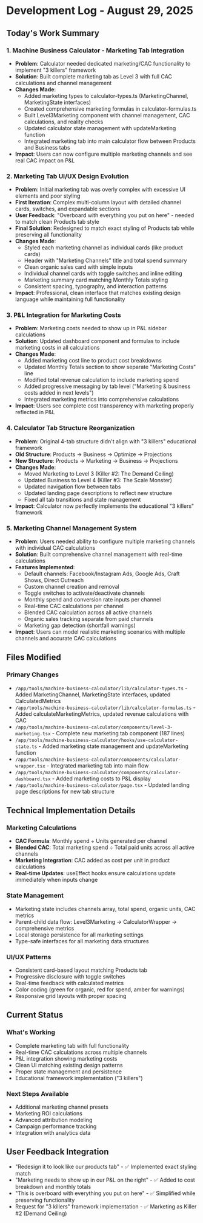 # Development Log - August 29, 2025

## Today's Work Summary

### 1. Machine Business Calculator - Marketing Tab Integration
- **Problem**: Calculator needed dedicated marketing/CAC functionality to implement "3 killers" framework
- **Solution**: Built complete marketing tab as Level 3 with full CAC calculations and channel management
- **Changes Made**:
  - Added marketing types to calculator-types.ts (MarketingChannel, MarketingState interfaces)
  - Created comprehensive marketing formulas in calculator-formulas.ts
  - Built Level3Marketing component with channel management, CAC calculations, and reality checks
  - Updated calculator state management with updateMarketing function
  - Integrated marketing tab into main calculator flow between Products and Business tabs
- **Impact**: Users can now configure multiple marketing channels and see real CAC impact on P&L

### 2. Marketing Tab UI/UX Design Evolution
- **Problem**: Initial marketing tab was overly complex with excessive UI elements and poor styling
- **First Iteration**: Complex multi-column layout with detailed channel cards, switches, and expandable sections
- **User Feedback**: "Overboard with everything you put on here" - needed to match clean Products tab style
- **Final Solution**: Redesigned to match exact styling of Products tab while preserving all functionality
- **Changes Made**:
  - Styled each marketing channel as individual cards (like product cards)
  - Header with "Marketing Channels" title and total spend summary
  - Clean organic sales card with simple inputs
  - Individual channel cards with toggle switches and inline editing
  - Marketing summary card matching Monthly Totals styling
  - Consistent spacing, typography, and interaction patterns
- **Impact**: Professional, clean interface that matches existing design language while maintaining full functionality

### 3. P&L Integration for Marketing Costs
- **Problem**: Marketing costs needed to show up in P&L sidebar calculations
- **Solution**: Updated dashboard component and formulas to include marketing costs in all calculations
- **Changes Made**:
  - Added marketing cost line to product cost breakdowns
  - Updated Monthly Totals section to show separate "Marketing Costs" line
  - Modified total revenue calculation to include marketing spend
  - Added progressive messaging by tab level ("Marketing & business costs added in next levels")
  - Integrated marketing metrics into comprehensive calculations
- **Impact**: Users see complete cost transparency with marketing properly reflected in P&L

### 4. Calculator Tab Structure Reorganization  
- **Problem**: Original 4-tab structure didn't align with "3 killers" educational framework
- **Old Structure**: Products → Business → Optimize → Projections
- **New Structure**: Products → Marketing → Business → Projections  
- **Changes Made**:
  - Moved Marketing to Level 3 (Killer #2: The Demand Ceiling)
  - Updated Business to Level 4 (Killer #3: The Scale Monster)
  - Updated navigation flow between tabs
  - Updated landing page descriptions to reflect new structure
  - Fixed all tab transitions and state management
- **Impact**: Calculator now perfectly implements the educational "3 killers" framework

### 5. Marketing Channel Management System
- **Problem**: Users needed ability to configure multiple marketing channels with individual CAC calculations
- **Solution**: Built comprehensive channel management with real-time calculations
- **Features Implemented**:
  - Default channels: Facebook/Instagram Ads, Google Ads, Craft Shows, Direct Outreach
  - Custom channel creation and removal
  - Toggle switches to activate/deactivate channels
  - Monthly spend and conversion rate inputs per channel
  - Real-time CAC calculations per channel
  - Blended CAC calculation across all active channels
  - Organic sales tracking separate from paid channels
  - Marketing gap detection (shortfall warnings)
- **Impact**: Users can model realistic marketing scenarios with multiple channels and accurate CAC calculations

## Files Modified

### Primary Changes
- `/app/tools/machine-business-calculator/lib/calculator-types.ts` - Added MarketingChannel, MarketingState interfaces, updated CalculatedMetrics
- `/app/tools/machine-business-calculator/lib/calculator-formulas.ts` - Added calculateMarketingMetrics, updated revenue calculations with CAC
- `/app/tools/machine-business-calculator/components/level-3-marketing.tsx` - Complete new marketing tab component (187 lines)
- `/app/tools/machine-business-calculator/hooks/use-calculator-state.ts` - Added marketing state management and updateMarketing function
- `/app/tools/machine-business-calculator/components/calculator-wrapper.tsx` - Integrated marketing tab into main flow
- `/app/tools/machine-business-calculator/components/calculator-dashboard.tsx` - Added marketing costs to P&L display
- `/app/tools/machine-business-calculator/page.tsx` - Updated landing page descriptions for new tab structure

## Technical Implementation Details

### Marketing Calculations
- **CAC Formula**: Monthly spend ÷ Units generated per channel
- **Blended CAC**: Total marketing spend ÷ Total paid units across all active channels
- **Marketing Integration**: CAC added as cost per unit in product calculations
- **Real-time Updates**: useEffect hooks ensure calculations update immediately when inputs change

### State Management
- Marketing state includes channels array, total spend, organic units, CAC metrics
- Parent-child data flow: Level3Marketing → CalculatorWrapper → comprehensive metrics
- Local storage persistence for all marketing settings
- Type-safe interfaces for all marketing data structures

### UI/UX Patterns
- Consistent card-based layout matching Products tab
- Progressive disclosure with toggle switches
- Real-time feedback with calculated metrics
- Color coding (green for organic, red for spend, amber for warnings)
- Responsive grid layouts with proper spacing

## Current Status

### What's Working
- Complete marketing tab with full functionality
- Real-time CAC calculations across multiple channels
- P&L integration showing marketing costs
- Clean UI matching existing design patterns
- Proper state management and persistence
- Educational framework implementation ("3 killers")

### Next Steps Available
- Additional marketing channel presets
- Marketing ROI calculations
- Advanced attribution modeling
- Campaign performance tracking
- Integration with analytics data

## User Feedback Integration
- "Redesign it to look like our products tab" - ✅ Implemented exact styling match
- "Marketing needs to show up in our P&L on the right" - ✅ Added to cost breakdown and monthly totals  
- "This is overboard with everything you put on here" - ✅ Simplified while preserving functionality
- Request for "3 killers" framework implementation - ✅ Marketing as Killer #2 (Demand Ceiling)